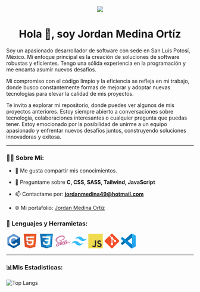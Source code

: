 <div id="header" align="center">
  <img src="https://media.giphy.com/media/bGgsc5mWoryfgKBx1u/giphy.gif" width="200px">
  <h1 align="center">Hola 👋, soy Jordan Medina Ortíz</h1>
</div>

<div id="text" align="left">
  <p>Soy un apasionado desarrollador de software con sede en San Luis Potosí, México. Mi enfoque principal es la creación de soluciones de software robustas y eficientes. Tengo una sólida experiencia en la programación y me encanta asumir nuevos desafíos.</p>
  <p>Mi compromiso con el código limpio y la eficiencia se refleja en mi trabajo, donde busco constantemente formas de mejorar y adoptar nuevas tecnologías para elevar la calidad de mis proyectos.</p>
  <p>Te invito a explorar mi repositorio, donde puedes ver algunos de mis proyectos anteriores. 
  Estoy siempre abierto a conversaciones sobre tecnología, colaboraciones interesantes o cualquier pregunta que puedas tener. Estoy emocionado por la posibilidad de unirme a un equipo apasionado y enfrentar nuevos desafíos juntos, construyendo soluciones innovadoras y exitosa.</p>
</div>

---
### 👨‍💻 Sobre Mi:

- 📝 Me gusta compartir mis conocimientos.

- 💬 Preguntame sobre **C, CSS, SASS, Tailwind, JavaScript**

- 📫 Contactame por: **jordanmedina49@hotmail.com**

- 🌐 Mi portafolio: [Jordan Medina Ortiz]()

<div align="left">
  <h3>🔨 Lenguajes y Herramietas: </h1>
  <img src="https://github.com/devicons/devicon/blob/master/icons/c/c-original.svg" title="c" alt="c" width="40px">
  <img src="https://github.com/devicons/devicon/blob/master/icons/html5/html5-original.svg" title="HTML5" alt="HTML5" width="40px"> 
  <img src="https://github.com/devicons/devicon/blob/master/icons/css3/css3-original.svg" title="css3" alt="css3" width="40px">
  <img src="https://github.com/devicons/devicon/blob/master/icons/sass/sass-original.svg" title="sass" alt="sass" width="40px">  
  <img src="https://github.com/devicons/devicon/blob/master/icons/tailwindcss/tailwindcss-plain.svg" title="tailwindcss" alt="tailwindcss" width="40px"> 
  <img src="https://github.com/devicons/devicon/blob/master/icons/javascript/javascript-original.svg" title="javascript" alt="javascript" width="40px">
  <img src="https://github.com/devicons/devicon/blob/master/icons/git/git-original.svg" title="git" alt="git" width="40px">
  <img src="https://github.com/devicons/devicon/blob/master/icons/vscode/vscode-original.svg" title="vscode" alt="vscode" width="40px">  
</div>

---
### 📊Mis Estadisticas: 

![Top Langs](https://github-readme-stats-eight-theta.vercel.app/api/top-langs/?username=JordanMedinaOrtiz&layout=compact&langs_count=10&theme=algolia)

